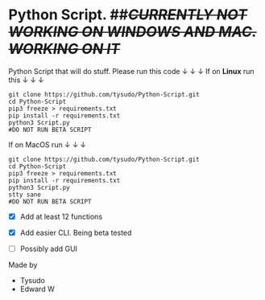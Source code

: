 # Python Script. ##~~***CURRENTLY NOT WORKING ON WINDOWS AND MAC. WORKING ON IT***~~
 Python Script that will do stuff.
 Please run this code ↓ ↓ ↓
If on __Linux__ run this ↓ ↓ ↓
 ```
 git clone https://github.com/tysudo/Python-Script.git
 cd Python-Script
 pip3 freeze > requirements.txt
 pip install -r requirements.txt
 python3 Script.py
 #DO NOT RUN BETA SCRIPT
 ```
 If on MacOS run ↓ ↓ ↓
 
 ```
 git clone https://github.com/tysudo/Python-Script.git
 cd Python-Script
 pip3 freeze > requirements.txt
 pip install -r requirements.txt
 python3 Script.py
 stty sane
 #DO NOT RUN BETA SCRIPT
 ```
 - [x] Add at least 12 functions
 - [x] Add easier CLI. Being beta tested
 - [ ] Possibly add GUI
 

Made by 
- Tysudo
- Edward W



